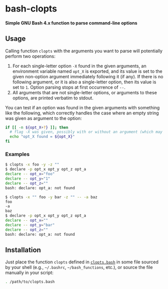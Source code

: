 # bash-clopts
#### Simple GNU Bash 4.x function to parse command-line options

## Usage

Calling function `clopts` with the arguments you want to parse will potentially perform two operations:

1. For each single-letter option `-X` found in the given arguments, an environment variable named `opt_X` is exported, and its value is set to the given non-option argument immediately following it (if any). If there is no following argument, or it is also a single-letter option, then its value is set to `1`. Option parsing stops at first occurrence of `--`. 
2. All arguments that are not single-letter options, or arguments to these options, are printed verbatim to stdout.

You can test if an option was found in the given arguments with something like the following, which correctly handles the case where an empty string was given as argument to the option: 

```bash
if [[ -n ${opt_X+?} ]]; then
  # flag -X was given, possibly with or without an argument (which may be empty)
  echo "opt_X found = ${opt_X}"
fi
```

### Examples

```bash
$ clopts -x foo -y -z ""
$ declare -p opt_x opt_y opt_z opt_a
declare -- opt_x="foo"
declare -- opt_y="1"
declare -- opt_z=""
bash: declare: opt_a: not found
```

```bash
$ clopts -x "" foo -y bar -z "" -- -a baz
foo
-a
baz
$ declare -p opt_x opt_y opt_z opt_a
declare -- opt_x=""
declare -- opt_y="bar"
declare -- opt_z=""
bash: declare: opt_a: not found
```

## Installation

Just place the function `clopts` defined in [`clopts.bash`](clopts.bash) in some file sourced by your shell (e.g., `~/.bashrc`, `~/bash_functions`, etc.), or source the file manually in your script:

```bash
. /path/to/clopts.bash
```
